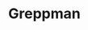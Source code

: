 ---
title: Greppman
bio: |
  Det behöver inte vara så svårt att fixa till hemsidan. Men behöver du hjälp så är det bara att hojta till!
avatar: /images/profile-01.jpeg
featured: true
social:
  - title: github
    url: https://github.com
  - title: github
    url: https://github.com
  - title: github
    url: https://github.com
  - title: github
    url: https://github.com
  - title: github
    url: https://github.com
---